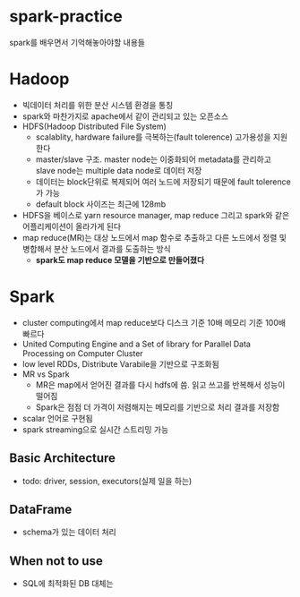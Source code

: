 # spark-practice
spark를 배우면서 기억해놓아야할 내용들

# Hadoop
- 빅데이터 처리를 위한 분산 시스템 환경을 통칭
- spark와 마찬가지로 apache에서 같이 관리되고 있는 오픈소스
- HDFS(Hadoop Distributed File System)
  - scalablity, hardware failure를 극복하는(fault tolerence) 고가용성을 지원한다
  - master/slave 구조. master node는 이중화되어 metadata를 관리하고 slave node는 multiple data node로 데이터 저장
  - 데이터는 block단위로 복제되어 여러 노드에 저장되기 때문에 fault tolerence가 가능
  - default block 사이즈는 최근에 128mb
- HDFS을 베이스로 yarn resource manager, map reduce 그리고 spark와 같은 어플리케이션이 올라가게 된다
- map reduce(MR)는 대상 노드에서 map 함수로 추출하고 다른 노드에서 정렬 및 병합해서 분산 노드에서 결과를 도출하는 방식
  - **spark도 map reduce 모델을 기반으로 만들어졌다**

# Spark
- cluster computing에서 map reduce보다 디스크 기준 10배 메모리 기준 100배 빠르다
- United Computing Engine and a Set of library for Parallel Data Processing on Computer Cluster
- low level RDDs, Distribute Varabile을 기반으로 구조화됨
- MR vs Spark
  - MR은 map에서 얻어진 결과를 다시 hdfs에 씀. 읽고 쓰고를 반복해서 성능이 떨어짐
  - Spark은 점점 더 가격이 저렴해지는 메모리를 기반으로 처리 결과를 저장함 
 - scalar 언어로 구현됨
 - spark streaming으로 실시간 스트리밍 가능

## Basic Architecture
- todo: driver, session, executors(실제 일을 하는)

## DataFrame
- schema가 있는 데이터 처리

## When not to use
- SQL에 최적화된 DB 대체는 
